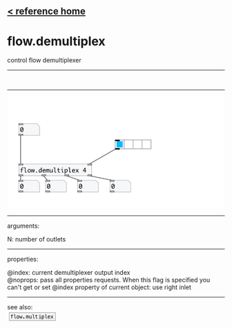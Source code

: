 [< reference home](index.html)
---

# flow.demultiplex


control flow demultiplexer

---

<br>


---


![example](examples/flow.demultiplex-example.jpg)

---
arguments:

N: number of outlets<br>

---
properties:

@index: current demultiplexer
            output index<br>
@noprops: pass all properties requests. When this flag is
            specified you can&#39;t get or set @index property of current object: use right
            inlet<br>

---
see also:<br>
[![flow.multiplex](img/object_flow.multiplex.png)](flow.multiplex.html)
